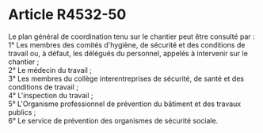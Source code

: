 # Article R4532-50

  
Le plan général de coordination tenu sur le chantier peut être consulté par :   
1° Les membres des comités d'hygiène, de sécurité et des conditions de travail ou, à défaut, les délégués du personnel, appelés à intervenir sur le chantier ;   
2° Le médecin du travail ;   
3° Les membres du collège interentreprises de sécurité, de santé et des conditions de travail ;   
4° L'inspection du travail ;   
5° L'Organisme professionnel de prévention du bâtiment et des travaux publics ;   
6° Le service de prévention des organismes de sécurité sociale.